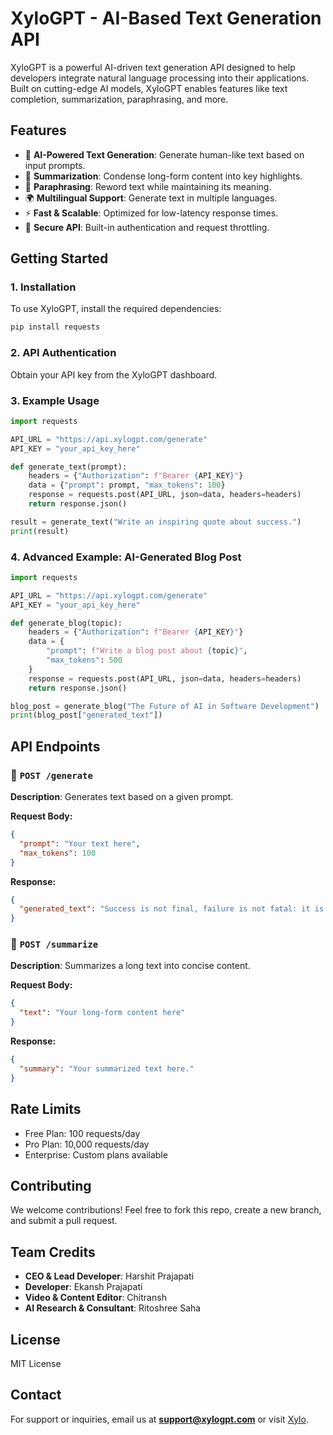 # XyloGPT - AI-Based Text Generation API

XyloGPT is a powerful AI-driven text generation API designed to help developers integrate natural language processing into their applications. Built on cutting-edge AI models, XyloGPT enables features like text completion, summarization, paraphrasing, and more.

## Features

- 🚀 **AI-Powered Text Generation**: Generate human-like text based on input prompts.
- 📝 **Summarization**: Condense long-form content into key highlights.
- 🔄 **Paraphrasing**: Reword text while maintaining its meaning.
- 🌍 **Multilingual Support**: Generate text in multiple languages.
- ⚡ **Fast & Scalable**: Optimized for low-latency response times.
- 🔐 **Secure API**: Built-in authentication and request throttling.

## Getting Started

### 1. Installation

To use XyloGPT, install the required dependencies:

```bash
pip install requests
```

### 2. API Authentication

Obtain your API key from the XyloGPT dashboard.

### 3. Example Usage

```python
import requests

API_URL = "https://api.xylogpt.com/generate"
API_KEY = "your_api_key_here"

def generate_text(prompt):
    headers = {"Authorization": f"Bearer {API_KEY}"}
    data = {"prompt": prompt, "max_tokens": 100}
    response = requests.post(API_URL, json=data, headers=headers)
    return response.json()

result = generate_text("Write an inspiring quote about success.")
print(result)
```

### 4. Advanced Example: AI-Generated Blog Post

```python
import requests

API_URL = "https://api.xylogpt.com/generate"
API_KEY = "your_api_key_here"

def generate_blog(topic):
    headers = {"Authorization": f"Bearer {API_KEY}"}
    data = {
        "prompt": f"Write a blog post about {topic}",
        "max_tokens": 500
    }
    response = requests.post(API_URL, json=data, headers=headers)
    return response.json()

blog_post = generate_blog("The Future of AI in Software Development")
print(blog_post["generated_text"])
```

## API Endpoints

### 🔹 `POST /generate`
**Description**: Generates text based on a given prompt.

**Request Body:**
```json
{
  "prompt": "Your text here",
  "max_tokens": 100
}
```

**Response:**
```json
{
  "generated_text": "Success is not final, failure is not fatal: it is the courage to continue that counts."
}
```

### 🔹 `POST /summarize`
**Description**: Summarizes a long text into concise content.

**Request Body:**
```json
{
  "text": "Your long-form content here"
}
```

**Response:**
```json
{
  "summary": "Your summarized text here."
}
```

## Rate Limits
- Free Plan: 100 requests/day
- Pro Plan: 10,000 requests/day
- Enterprise: Custom plans available

## Contributing
We welcome contributions! Feel free to fork this repo, create a new branch, and submit a pull request.

## Team Credits
- **CEO & Lead Developer**: Harshit Prajapati
- **Developer**: Ekansh Prajapati
- **Video & Content Editor**: Chitransh
- **AI Research & Consultant**: Ritoshree Saha

## License
MIT License

## Contact
For support or inquiries, email us at **support@xylogpt.com** or visit [Xylo](https://xylotech.in).
